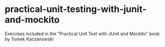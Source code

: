 # practical-unit-testing-with-junit-and-mockito
Exercises included in the "Practical Unit Test with JUnit and Mockito" book by Tomek Kaczanowski
